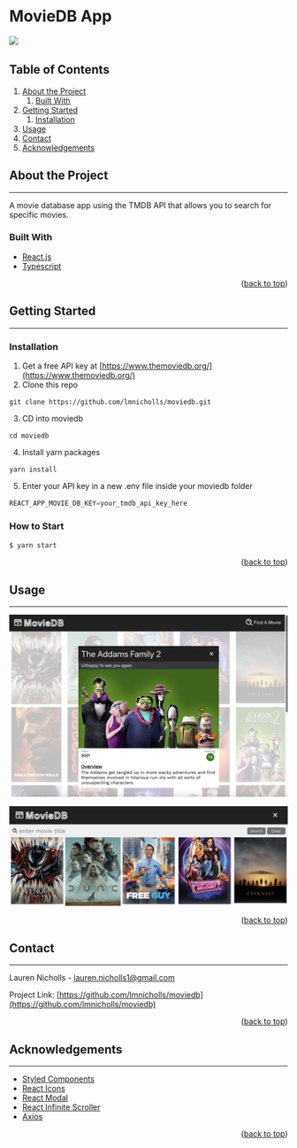 <div id="top"></div>

# MovieDB App
![](./images/README/AppScreenshot.png)

## Table of Contents
1. [About the Project](#about-the-project)
    1. [Built With](#built-with)
2. [Getting Started](#getting-started)
    1. [Installation](#installation)
3. [Usage](#usage)
4. [Contact](#contact)
5. [Acknowledgements](#acknowledgements)

## About the Project
---
A movie database app using the TMDB API that allows you to search for specific movies.

### Built With
* [React.js](https://reactjs.org)
* [Typescript](https://www.typescriptlang.org/)

<p align="right">(<a href="#top">back to top</a>)</p>

## Getting Started
---
### Installation
1. Get a free API key at [https://www.themoviedb.org/](https://www.themoviedb.org/)
2. Clone this repo
```
git clone https://github.com/lmnicholls/moviedb.git
```
3. CD into moviedb
``` 
cd moviedb
```
4. Install yarn packages
```
yarn install
```
5. Enter your API key in a new .env file inside your moviedb folder
```js
REACT_APP_MOVIE_DB_KEY=your_tmdb_api_key_here
```
### How to Start
```
$ yarn start
```

<p align="right">(<a href="#top">back to top</a>)</p>

## Usage
---
![](./images/README/MovieDetail.png)

![](./images/README/MovieSearch.png)

<p align="right">(<a href="#top">back to top</a>)</p>

## Contact
---
Lauren Nicholls - lauren.nicholls1@gmail.com

Project Link: [https://github.com/lmnicholls/moviedb](https://github.com/lmnicholls/moviedb)

<p align="right">(<a href="#top">back to top</a>)</p>

## Acknowledgements
---

* [Styled Components](https://styled-components.com/)
* [React Icons](https://react-icons.github.io/react-icons/)
* [React Modal](https://www.npmjs.com/package/react-modal)
* [React Infinite Scroller](https://www.npmjs.com/package/react-infinite-scroller)
* [Axios](https://www.axios.com/)

<p align="right">(<a href="#top">back to top</a>)</p>
